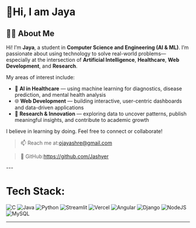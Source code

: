 # 💫Hi, I am Jaya 

## 👩‍💻 About Me

Hi! I’m **Jaya**, a student in **Computer Science and Engineering (AI & ML)**. I’m passionate about using technology to solve real-world problems—especially at the intersection of **Artificial Intelligence**, **Healthcare**, **Web Development**, and **Research**.

My areas of interest include:

* 🧠 **AI in Healthcare** — using machine learning for diagnostics, disease prediction, and mental health analysis
* 🌐 **Web Development** — building interactive, user-centric dashboards and data-driven applications
* 🔬 **Research & Innovation** — exploring data to uncover patterns, publish meaningful insights, and contribute to academic growth

I believe in learning by doing.
Feel free to connect or collaborate!

> 📫 Reach me at:ojayashre@gmail.com

> 🔗 GitHub:https://github.com/Jashyer

---<br>


#  Tech Stack:
![C](https://img.shields.io/badge/c-%2300599C.svg?style=for-the-badge&logo=c&logoColor=white) ![Java](https://img.shields.io/badge/java-%23ED8B00.svg?style=for-the-badge&logo=openjdk&logoColor=white) ![Python](https://img.shields.io/badge/python-3670A0?style=for-the-badge&logo=python&logoColor=ffdd54) ![Streamlit](https://img.shields.io/badge/Streamlit-%23007ACC.svg?style=for-the-badge&logo=streamlit&logoColor=white) ![Vercel](https://img.shields.io/badge/vercel-%23000000.svg?style=for-the-badge&logo=vercel&logoColor=white) ![Angular](https://img.shields.io/badge/angular-%23DD0031.svg?style=for-the-badge&logo=angular&logoColor=white) ![Django](https://img.shields.io/badge/django-%23092E20.svg?style=for-the-badge&logo=django&logoColor=white) ![NodeJS](https://img.shields.io/badge/node.js-6DA55F?style=for-the-badge&logo=node.js&logoColor=white) ![MySQL](https://img.shields.io/badge/mysql-4479A1.svg?style=for-the-badge&logo=mysql&logoColor=white)




---


<!-- Proudly created with GPRM ( https://gprm.itsvg.in ) -->
